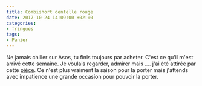 ```yaml
---
title: Combishort dentelle rouge
date: 2017-10-24 14:09:00 +02:00
categories:
- fringues
tags:
- Panier
---
```


Ne jamais chiller sur Asos, tu finis toujours par acheter. C'est ce qu'il m'est arrivé cette semaine. Je voulais regarder, admirer mais .... j'ai été attirée par cette [pièce](http://www.asos.fr/asos/asos-combinaison-pigeonnante-en-dentelle-de-qualite-superieure-avec-decoupes/prd/6623206?iid=6623206&custref=101587867&affid=14564&channelref=email&orderref=290497337). Ce n'est plus vraiment la saison pour la porter mais j'attends avec impatience une grande occasion pour pouvoir la porter.